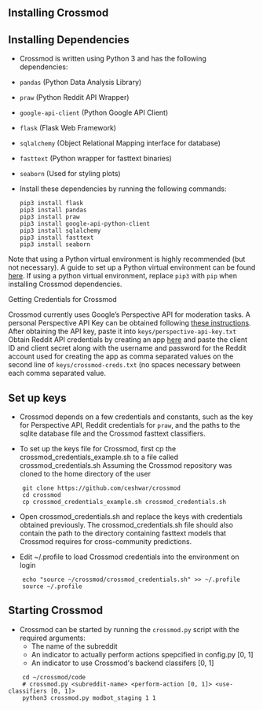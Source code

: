 ## Installing Crossmod

## Installing Dependencies

* Crossmod is written using Python 3 and has the following dependencies:

* `pandas` (Python Data Analysis Library)
* `praw` (Python Reddit API Wrapper)
* `google-api-client` (Python Google API Client)
* `flask` (Flask Web Framework)
* `sqlalchemy` (Object Relational Mapping interface for database)
* `fasttext` (Python wrapper for fasttext binaries)
* `seaborn` (Used for styling plots)

* Install these dependencies by running the following commands:
  ```
  pip3 install flask
  pip3 install pandas
  pip3 install praw
  pip3 install google-api-python-client
  pip3 install sqlalchemy
  pip3 install fasttext
  pip3 install seaborn
  ```
Note that using a Python virtual environment is highly recommended (but not necessary). A guide to set up a Python virtual environment can be found [here](https://uoa-eresearch.github.io/eresearch-cookbook/recipe/2014/11/26/python-virtual-env/).
If using a python virtual environment, replace `pip3` with `pip` when installing Crossmod dependencies. 

Getting Credentials for Crossmod

Crossmod currently uses Google’s Perspective API for moderation tasks. A personal Perspective API Key can be obtained following [these instructions](https://github.com/conversationai/perspectiveapi/tree/master/1-get-started). After obtaining the API key, paste it into `keys/perspective-api-key.txt`
Obtain Reddit API credentials by creating an app [here](https://www.reddit.com/prefs/apps) and paste the client ID and client secret along with the username and password for the Reddit account used for creating the app as comma separated values on the second line of `keys/crossmod-creds.txt` (no spaces necessary between each comma separated value.

## Set up keys

* Crossmod depends on a few credentials and constants, such as the key for Perspective API, Reddit credentials for `praw`, and the paths to the sqlite database file and the Crossmod fasttext classifiers.

* To set up the keys file for Crossmod, first cp the crossmod_credentials_example.sh to a file called crossmod_credentials.sh
Assuming the Crossmod repository was cloned to the home directory of the user

~~~
    git clone https://github.com/ceshwar/crossmod
    cd crossmod
    cp crossmod_credentials_example.sh crossmod_credentials.sh
~~~

* Open crossmod_credentials.sh and replace the keys with credentials obtained previously. The crossmod_credentials.sh file should also contain the path to the directory containing fasttext models that Crossmod requires for cross-community predictions.

* Edit ~/.profile to load Crossmod credentials into the environment on login
~~~
    echo "source ~/crossmod/crossmod_credentials.sh" >> ~/.profile
    source ~/.profile
~~~

## Starting Crossmod
* Crossmod can be started by running the `crossmod.py` script with the required arguments:
    * The name of the subreddit
    * An indicator to actually perform actions spepcified in config.py [0, 1]
    * An indicator to use Crossmod's backend classifers [0, 1]
~~~
    cd ~/crossmod/code
    # crossmod.py <subreddit-name> <perform-action [0, 1]> <use-classifiers [0, 1]>
    python3 crossmod.py modbot_staging 1 1
~~~


